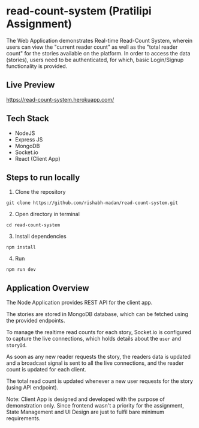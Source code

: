 # read-count-system (Pratilipi Assignment)

The Web Application demonstrates Real-time Read-Count System, wherein users can view the "current reader count" as well as the "total reader count" for the stories available on the platform. In order to access the data (stories), users need to be authenticated, for which, basic Login/Signup functionality is provided.

## Live Preview
https://read-count-system.herokuapp.com/

## Tech Stack
- NodeJS
- Express JS
- MongoDB
- Socket.io
- React (Client App)

## Steps to run locally
1. Clone the repository
```
git clone https://github.com/rishabh-madan/read-count-system.git
```
2. Open directory in terminal
```
cd read-count-system
```
3. Install dependencies
```
npm install
```
4. Run
```
npm run dev
```

## Application Overview

The Node Application provides REST API for the client app.

The stories are stored in MongoDB database, which can be fetched using the provided endpoints.

To manage the realtime read counts for each story, Socket.io is configured to capture the live connections, which holds details about the ```user``` and ```storyId```.

As soon as any new reader requests the story, the readers data is updated and a broadcast signal is sent to all the live connections, and the reader count is updated for each client.

The total read count is updated whenever a new user requests for the story (using API endpoint).

Note: Client App is designed and developed with the purpose of demonstration only. Since frontend wasn't a priority for the assignment, State Management and UI Design are just to fulfil bare minimum requirements.
